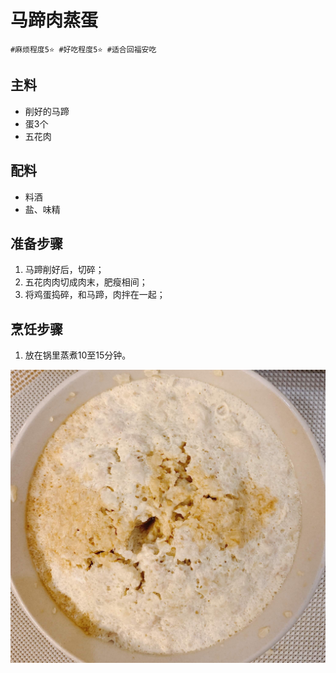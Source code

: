# 马蹄肉蒸蛋

```
#麻烦程度5⭐️ #好吃程度5⭐️ #适合回福安吃
```

## 主料

- 削好的马蹄
- 蛋3个
- 五花肉

## 配料

- 料酒
- 盐、味精

## 准备步骤

1. 马蹄削好后，切碎；
2. 五花肉肉切成肉末，肥瘦相间；
3. 将鸡蛋捣碎，和马蹄，肉拌在一起；

## 烹饪步骤

1. 放在锅里蒸煮10至15分钟。

![](../_images/matirouzhendan.jpg ':loading=lazy')
